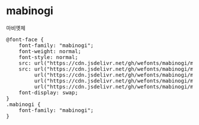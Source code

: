 # mabinogi
마비옛체

<pre>
@font-face {
    font-family: "mabinogi";
    font-weight: normal;
    font-style: normal;
    src: url("https://cdn.jsdelivr.net/gh/wefonts/mabinogi/mabinogi.eot");
    src: url("https://cdn.jsdelivr.net/gh/wefonts/mabinogi/mabinogi.eot?#iefix") format("embedded-opentype"),
         url("https://cdn.jsdelivr.net/gh/wefonts/mabinogi/mabinogi.woff2") format("woff2"),
         url("https://cdn.jsdelivr.net/gh/wefonts/mabinogi/mabinogi.woff") format("woff"),
         url("https://cdn.jsdelivr.net/gh/wefonts/mabinogi/mabinogi.ttf") format("truetype");
    font-display: swap;
}
.mabinogi {
    font-family: "mabinogi";
}
</pre>
